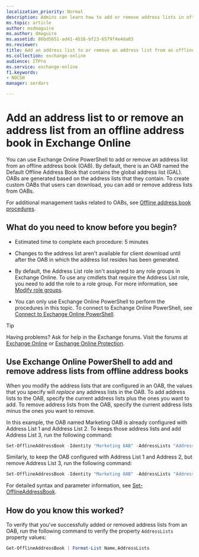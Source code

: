 ```yaml
---
localization_priority: Normal
description: Admins can learn how to add or remove address lists in offline address books (OABs) in Exchange Online.
ms.topic: article
author: msdmaguire
ms.author: dmaguire
ms.assetid: 86bd5651-ad41-4516-bf23-6579f4e4da03
ms.reviewer: 
title: Add an address list to or remove an address list from an offline address book in Exchange Online
ms.collection: exchange-online
audience: ITPro
ms.service: exchange-online
f1.keywords:
- NOCSH
manager: serdars

---
```


# Add an address list to or remove an address list from an offline address book in Exchange Online

You can use Exchange Online PowerShell to add or remove an address list from an offline address book (OAB). By default, there is an OAB named the Default Offline Address Book that contains the global address list (GAL). OABs are generated based on the address lists that they contain. To create custom OABs that users can download, you can add or remove address lists from OABs.

For additional management tasks related to OABs, see [Offline address book procedures](offline-address-book-procedures.md).

## What do you need to know before you begin?

- Estimated time to complete each procedure: 5 minutes

- Changes to the address list aren't available for client download until after the OAB in which the address list resides has been generated.

- By default, the Address List role isn't assigned to any role groups in Exchange Online. To use any cmdlets that require the Address List role, you need to add the role to a role group. For more information, see [Modify role groups](../../permissions-exo/role-groups.md#modify-role-groups).

- You can only use Exchange Online PowerShell to perform the procedures in this topic. To connect to Exchange Online PowerShell, see [Connect to Exchange Online PowerShell](https://docs.microsoft.com/powershell/exchange/connect-to-exchange-online-powershell).

> [!TIP]
> Having problems? Ask for help in the Exchange forums. Visit the forums at [Exchange Online](https://go.microsoft.com/fwlink/p/?linkId=267542) or [Exchange Online Protection](https://go.microsoft.com/fwlink/p/?linkId=285351).

## Use Exchange Online PowerShell to add and remove address lists from offline address books

When you modify the address lists that are configured in an OAB, the values that you specify will *replace* any address lists in the OAB. To add address lists to the OAB, specify the current address lists plus the ones you want to add. To remove address lists from the OAB, specify the current address lists minus the ones you want to remove.

In this example, the OAB named Marketing OAB is already configured with Address List 1 and Address List 2. To keeps those address lists and add Address List 3, run the following command:

```PowerShell
Set-OfflineAddressBook -Identity "Marketing OAB" -AddressLists "Address List1","Address List 2","Address List 3"
```

Similarly, to keep the OAB configured with Address List 1 and Address 2, but remove Address List 3, run the following command:

```PowerShell
Set-OfflineAddressBook -Identity "Marketing OAB" -AddressLists "Address List 1","Address List 2"
```

For detailed syntax and parameter information, see [Set-OfflineAddressBook](https://docs.microsoft.com/powershell/module/exchange/set-offlineaddressbook).

## How do you know this worked?

To verify that you've successfully added or removed address lists from an OAB, run the following command to verify the property `AddressLists` property values:

```PowerShell
Get-OfflineAddressBook | Format-List Name,AddressLists
```
